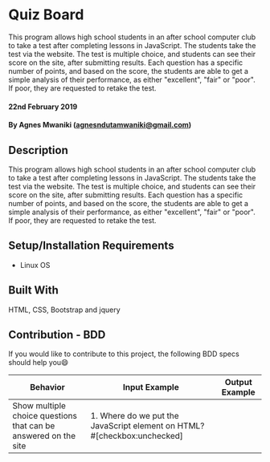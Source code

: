# Quiz Board
This program allows high school students in an after school computer club to take a test after completing lessons in JavaScript. The students take the test via the website. The test is multiple choice, and students can see their score on the site, after submitting results. Each question has a specific number of points, and based on the score, the students are able to get a simple analysis of their performance, as either "excellent", "fair" or "poor". If poor, they are requested to retake the test.

#### 22nd February 2019
#### By Agnes Mwaniki (agnesndutamwaniki@gmail.com)

## Description
This program allows high school students in an after school computer club to take a test after completing lessons in JavaScript. The students take the test via the website. The test is multiple choice, and students can see their score on the site, after submitting results. Each question has a specific number of points, and based on the score, the students are able to get a simple analysis of their performance, as either "excellent", "fair" or "poor". If poor, they are requested to retake the test.

## Setup/Installation Requirements
* Linux OS

## Built With
HTML, CSS, Bootstrap and jquery

## Contribution - BDD
If you would like to contribute to this project, the following BDD specs should help you:smile:

Behavior                                                                                       |  Input Example                                                                                                             | Output Example
-----------------------------------------------------------------------------------------------|----------------------------------------------------------------------------------------------------------------------------|----------
Show multiple choice questions that can be answered on the site                                | 1. Where do we put the JavaScript element on HTML? #[checkbox:unchecked] <script> #[checkbox:unchecked] <js>             | 1. Where do we put the JavaScript element on HTML? # [checkbox:checked] <script> # [checkbox:unchecked]<js>
Show the points assigned to each question                                                      | 1. Where do we put the JavaScript element on HTML? #[checkbox:unchecked] <script> #[checkbox:unchecked] <js> (3 points)  | 1. Where do we put the JavaScript element on HTML? #[checkbox:checked] <script> #[checkbox:unchecked]<js>
Allow the user to select the correct answer on the web page                                    | 1. Where do we put the JavaScript element on HTML? #[checkbox:unchecked] <script> #[checkbox:unchecked] <js> (3 points)  | 1. Where do we put the JavaScript element on HTML? #[checkbox:checked] <script> #[checkbox:unchecked]<js>
Allow the user to submit the correct answers on the web page after they are done with the quiz | submit button: [>> SUBMIT <<]                                                                                             submit button: [>> SUBMIT <<]
Show the user score after they are done submitting the quiz answers                            | submit button: [>> SUBMIT<<] <<]                                                                                            "Your score is 80%, excellent"




## License
Detailed license information can be found on the LICENSE.md fileCopyright (c) 2019 ** Agnes Mwaniki **
